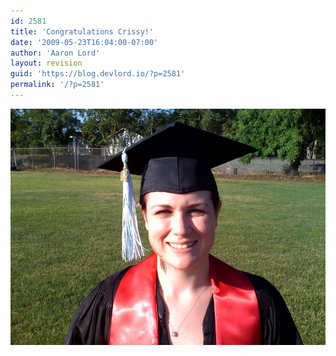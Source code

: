 ```yaml
---
id: 2581
title: 'Congratulations Crissy!'
date: '2009-05-23T16:04:00-07:00'
author: 'Aaron Lord'
layout: revision
guid: 'https://blog.devlord.io/?p=2581'
permalink: '/?p=2581'
---
```


<p class="mobile-photo"><a href="/assets/img/2011/10/photo-792709.jpg"><img src="/assets/img/2011/10/photo-792709.jpg?w=300" border="0" alt="" /></a></p><div class="blogger-post-footer"><img width='1' height='1' src="/congratulations-crissy/"' /></div>